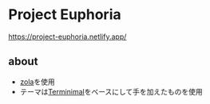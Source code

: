 # Project Euphoria

<https://project-euphoria.netlify.app/>

## about

* [zola](https://github.com/getzola/zola)を使用
* テーマは[Terminimal](https://github.com/pawroman/zola-theme-terminimal)をベースにして手を加えたものを使用
